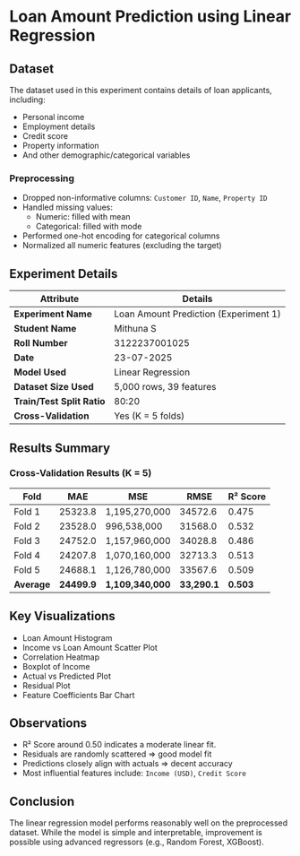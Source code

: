 # Loan Amount Prediction using Linear Regression

## Dataset
The dataset used in this experiment contains details of loan applicants, including:
- Personal income
- Employment details
- Credit score
- Property information
- And other demographic/categorical variables

### Preprocessing
- Dropped non-informative columns: `Customer ID`, `Name`, `Property ID`
- Handled missing values:
  - Numeric: filled with mean
  - Categorical: filled with mode
- Performed one-hot encoding for categorical columns
- Normalized all numeric features (excluding the target)

## Experiment Details

| Attribute                  | Details                                      |
|---------------------------|----------------------------------------------|
| **Experiment Name**       | Loan Amount Prediction (Experiment 1)        |
| **Student Name**          | Mithuna S                                    |
| **Roll Number**           | 3122237001025                                |
| **Date**                  | 23-07-2025                                   |
| **Model Used**            | Linear Regression                            |
| **Dataset Size Used**     | 5,000 rows, 39 features                      |
| **Train/Test Split Ratio**| 80:20                                        |
| **Cross-Validation**      | Yes (K = 5 folds)                            |


## Results Summary

### Cross-Validation Results (K = 5)

| Fold   | MAE       | MSE           | RMSE      | R² Score |
|--------|-----------|----------------|-----------|----------|
| Fold 1 | 25323.8   | 1,195,270,000  | 34572.6   | 0.475    |
| Fold 2 | 23528.0   | 996,538,000    | 31568.0   | 0.532    |
| Fold 3 | 24752.0   | 1,157,960,000  | 34028.8   | 0.486    |
| Fold 4 | 24207.8   | 1,070,160,000  | 32713.3   | 0.513    |
| Fold 5 | 24688.1   | 1,126,780,000  | 33567.6   | 0.509    |
|**Average**| **24499.9** | **1,109,340,000** | **33,290.1** | **0.503** |

## Key Visualizations
- Loan Amount Histogram
- Income vs Loan Amount Scatter Plot
- Correlation Heatmap
- Boxplot of Income
- Actual vs Predicted Plot
- Residual Plot
- Feature Coefficients Bar Chart

## Observations
- R² Score around 0.50 indicates a moderate linear fit.
- Residuals are randomly scattered ⇒ good model fit
- Predictions closely align with actuals ⇒ decent accuracy
- Most influential features include: `Income (USD)`, `Credit Score`


## Conclusion
The linear regression model performs reasonably well on the preprocessed dataset. While the model is simple and interpretable, improvement is possible using advanced regressors (e.g., Random Forest, XGBoost).

